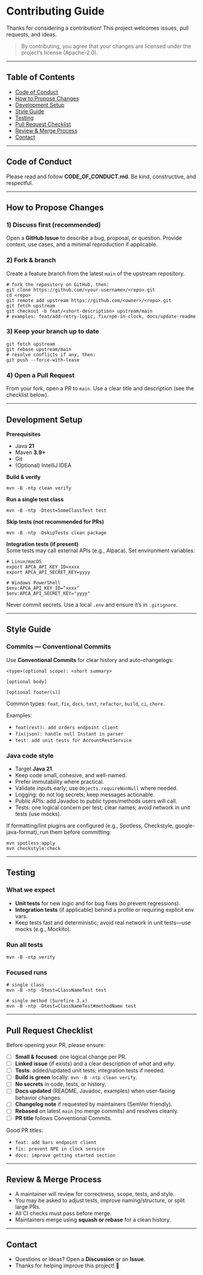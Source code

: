 # Contributing Guide

Thanks for considering a contribution! This project welcomes issues, pull requests, and ideas.

> By contributing, you agree that your changes are licensed under the project’s license (Apache-2.0).

---

## Table of Contents
- [Code of Conduct](#code-of-conduct)
- [How to Propose Changes](#how-to-propose-changes)
- [Development Setup](#development-setup)
- [Style Guide](#style-guide)
- [Testing](#testing)
- [Pull Request Checklist](#pull-request-checklist)
- [Review & Merge Process](#review--merge-process)
- [Contact](#contact)

---

## Code of Conduct
Please read and follow **CODE_OF_CONDUCT.md**. Be kind, constructive, and respectful.

---

## How to Propose Changes

### 1) Discuss first (recommended)
Open a **GitHub Issue** to describe a bug, proposal, or question. Provide context, use cases, and a minimal reproduction if applicable.

### 2) Fork & branch
Create a feature branch from the latest `main` of the upstream repository.

```
# fork the repository on GitHub, then:
git clone https://github.com/<your-username>/<repo>.git
cd <repo>
git remote add upstream https://github.com/<owner>/<repo>.git
git fetch upstream
git checkout -b feat/<short-description> upstream/main
# examples: feat/add-retry-logic, fix/npe-in-clock, docs/update-readme
```

### 3) Keep your branch up to date
```
git fetch upstream
git rebase upstream/main
# resolve conflicts if any, then:
git push --force-with-lease
```

### 4) Open a Pull Request
From your fork, open a PR to `main`. Use a clear title and description (see the checklist below).

---

## Development Setup

**Prerequisites**
- Java **21**
- Maven **3.9+**
- Git
- (Optional) IntelliJ IDEA

**Build & verify**
```
mvn -B -ntp clean verify
```

**Run a single test class**
```
mvn -B -ntp -Dtest=SomeClassTest test
```

**Skip tests (not recommended for PRs)**
```
mvn -B -ntp -DskipTests clean package
```

**Integration tests (if present)**  
Some tests may call external APIs (e.g., Alpaca). Set environment variables:

```
# Linux/macOS
export APCA_API_KEY_ID=xxxx
export APCA_API_SECRET_KEY=yyyy

# Windows PowerShell
$env:APCA_API_KEY_ID="xxxx"
$env:APCA_API_SECRET_KEY="yyyy"
```

Never commit secrets. Use a local `.env` and ensure it’s in `.gitignore`.

---

## Style Guide

### Commits — Conventional Commits
Use **Conventional Commits** for clear history and auto-changelogs:

```
<type>(optional scope): <short summary>

[optional body]

[optional footer(s)]
```

Common types: `feat`, `fix`, `docs`, `test`, `refactor`, `build`, `ci`, `chore`.

Examples:
- `feat(rest): add orders endpoint client`
- `fix(json): handle null Instant in parser`
- `test: add unit tests for AccountRestService`

### Java code style
- Target **Java 21**.
- Keep code small, cohesive, and well-named.
- Prefer immutability where practical.
- Validate inputs early; use `Objects.requireNonNull` where needed.
- Logging: do not log secrets; keep messages actionable.
- Public APIs: add Javadoc to public types/methods users will call.
- Tests: one logical concern per test; clear names; avoid network in unit tests (use mocks).

If formatting/lint plugins are configured (e.g., Spotless, Checkstyle, google-java-format), run them before committing:
```
mvn spotless:apply
mvn checkstyle:check
```

---

## Testing

### What we expect
- **Unit tests** for new logic and for bug fixes (to prevent regressions).
- **Integration tests** (if applicable) behind a profile or requiring explicit env vars.
- Keep tests fast and deterministic; avoid real network in unit tests—use mocks (e.g., Mockito).

### Run all tests
```
mvn -B -ntp verify
```

### Focused runs
```
# single class
mvn -B -ntp -Dtest=ClassNameTest test

# single method (Surefire 3.x)
mvn -B -ntp -Dtest=ClassNameTest#methodName test
```

---

## Pull Request Checklist

Before opening your PR, please ensure:

- [ ] **Small & focused**: one logical change per PR.
- [ ] **Linked issue** (if exists) and a clear description of *what* and *why*.
- [ ] **Tests**: added/updated unit tests; integration tests if needed.
- [ ] **Build is green** locally: `mvn -B -ntp clean verify`.
- [ ] **No secrets** in code, tests, or history.
- [ ] **Docs updated** (README, Javadoc, examples) when user-facing behavior changes.
- [ ] **Changelog note** if requested by maintainers (SemVer friendly).
- [ ] **Rebased** on latest `main` (no merge commits) and resolves cleanly.
- [ ] **PR title** follows Conventional Commits.

Good PR titles:
- `feat: add bars endpoint client`
- `fix: prevent NPE in clock service`
- `docs: improve getting started section`

---

## Review & Merge Process
- A maintainer will review for correctness, scope, tests, and style.
- You may be asked to adjust tests, improve naming/structure, or split large PRs.
- All CI checks must pass before merge.
- Maintainers merge using **squash or rebase** for a clean history.

---

## Contact
- Questions or ideas? Open a **Discussion** or an **Issue**.
- Thanks for helping improve this project! 🙌
